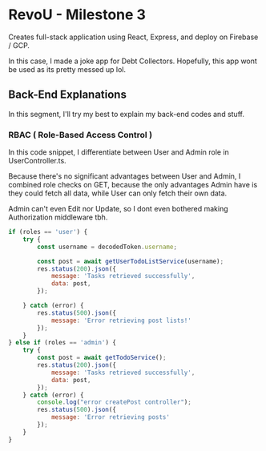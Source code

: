 # RevoU - Milestone 3

Creates full-stack application using React, Express, and deploy on Firebase / GCP.

In this case, I made a joke app for Debt Collectors. Hopefully, this app wont be used as its pretty messed up lol.

## Back-End Explanations

In this segment, I'll try my best to explain my back-end codes and stuff.

### RBAC ( Role-Based Access Control )

In this code snippet, I differentiate between User and Admin role in UserController.ts.

Because there's no significant advantages between User and Admin, I combined role checks on GET, because the only advantages Admin have is they could fetch all data, while User can only fetch their own data.

Admin can't even Edit nor Update, so I dont even bothered making Authorization middleware tbh.

```js
if (roles == 'user') {
    try {
        const username = decodedToken.username;

        const post = await getUserTodoListService(username);
        res.status(200).json({
            message: 'Tasks retrieved successfully',
            data: post,
        });

    } catch (error) {
        res.status(500).json({
            message: 'Error retrieving post lists!'
        });
    }
} else if (roles == 'admin') {
    try {
        const post = await getTodoService();
        res.status(200).json({
            message: 'Tasks retrieved successfully',
            data: post,
        });
    } catch (error) {
        console.log("error createPost controller");
        res.status(500).json({
            message: 'Error retrieving posts'
        });
    }
}           
```
